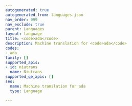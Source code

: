 ```yaml
---
autogenerated: true
autogenerated_from: languages.json
nav_order: 999
nav_exclude: true
parent: Languages
layout: language
title: <code>ada</code>
description: Machine translation for <code>ada</code>
codes:
- ada
family: []
supported_apis:
- id: niutrans
  name: Niutrans
supported_qe_apis: []
seo:
  name: Machine translation for ada
  type: Language

---
```


